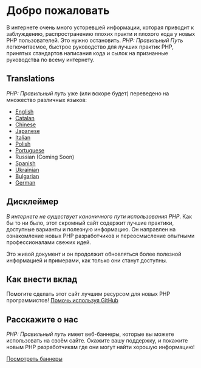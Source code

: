 # Добро пожаловать

В интернете очень много усторевшей информации, которая приводит к заблуждению, распространению плохих практи и плохого
кода у новых PHP пользователей. Это нужно остановить.  _PHP: Правильный Путь_ легкочитаемое, быстрое руководство для
лучших практик PHP, принятых стандартов написания кода и сылок на признанные руководства по всему интернету.

## Translations

_PHP: Правильный путь_ уже (или вскоре будет) переведено на множество различных языков:

* [English](http://www.phptherightway.com)
* [Catalan](http://ca.phptherightway.com)
* [Chinese](http://wulijun.github.com/php-the-right-way)
* [Japanese](http://ja.phptherightway.com)
* [Italian](http://it.phptherightway.com)
* [Polish](http://pl.phptherightway.com/)
* [Portuguese](http://br.phptherightway.com/)
* Russian (Coming Soon)
* [Spanish](http://es.phptherightway.com)
* [Ukrainian](http://iflista.github.com/php-the-right-way/)
* [Bulgarian](http://bg.phptherightway.com/)
* [German](http://rwetzlmayr.github.io/php-the-right-way/)

## Дисклеймер

_В интернете не существует каноничного пути использования PHP_. Как бы то ни было, этот скромный сайт содержит лучшие 
практики, доступные варианты и полезную информацию. Он направлен на ознакомление новых PHP разработчиков и 
переосмысление опытными профессионалами свежих идей.

Это живой документ и он продолжит обновляться более полезной информацией и примерами, как только они станут доступны.

## Как внести вклад

Помогите сделать этот сайт лучшим ресурсом для новых PHP программистов! [Помочь используя GitHub][1]

## Расскажите о нас

_PHP: Правильный путь_ имеет веб-баннеры, которые вы можете использовать на своём сайте. Окажите вашу поддержку, и
покажите новым PHP разработчикам где они могут найти хорошую информацию!

[Посмотреть баннеры][2]

[1]: https://github.com/codeguy/php-the-right-way/tree/gh-pages
[2]: /banners.html

